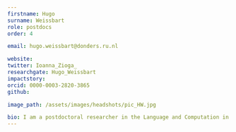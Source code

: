 ```yaml
---
firstname: Hugo
surname: Weissbart
role: postdocs
order: 4

email: hugo.weissbart@donders.ru.nl

website:
twitter: Ioanna_Zioga_
researchgate: Hugo_Weissbart
impactstory:
orcid: 0000-0003-2820-3865
github:

image_path: /assets/images/headshots/pic_HW.jpg

bio: I am a postdoctoral researcher in the Language and Computation in Neural System group at the DCCN. My interest for language processing grew during my PhD at Imperial College London and from a general interest in information processing in dynamical systems. My research focused primarly in the predictive aspect of language processing, and how we could extract robust measures underpinning speech cmoprehension from continuous EEG recordings. Currently, building on this previous work, I am developping analysis methods to assess how composition of structures and meaning arose druing naturalistic comprehension. Departing from MEG and EEG activity, a focus on oscilaltory and spectro-temporal dynamics will foster the developpement of computational models to discover putative mechanisms for composition in the brain.
---
```

